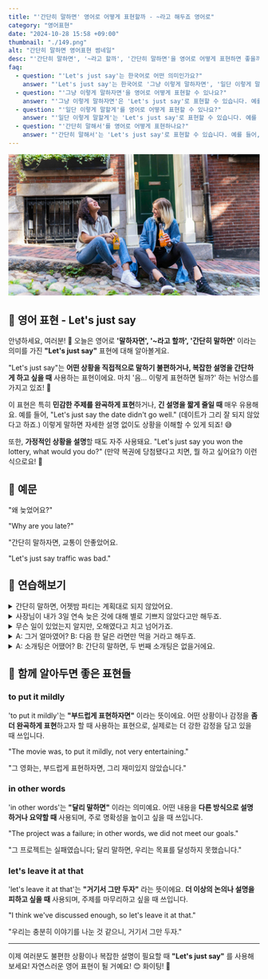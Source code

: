 ```yaml
---
title: "'간단히 말하면' 영어로 어떻게 표현할까 - ~라고 해두죠 영어로"
category: "영어표현"
date: "2024-10-28 15:58 +09:00"
thumbnail: "./149.png"
alt: "간단히 말하면 영어표현 썸네일"
desc: "'간단히 말하면', '~라고 할까', '간단히 말하면'을 영어로 어떻게 표현하면 좋을까요? '음... 교통이 좀 안 좋았다고 하죠.', '그냥... 재시험을 봐야 할 것 같다고 하죠.' 등을 영어로 표현하는 법을 배워봅시다. 다양한 예문을 통해서 연습하고 본인의 표현으로 만들어 보세요."
faq:
  - question: "'Let's just say'는 한국어로 어떤 의미인가요?"
    answer: "'Let's just say'는 한국어로 '그냥 이렇게 말하자면', '일단 이렇게 말할게', '간단히 말해서' 등의 의미로 사용됩니다. 주로 어떤 상황이나 의견을 간단하게 요약하거나 설명할 때 사용됩니다."
  - question: "'그냥 이렇게 말하자면'을 영어로 어떻게 표현할 수 있나요?"
    answer: "'그냥 이렇게 말하자면'은 'Let's just say'로 표현할 수 있습니다. 예를 들어, '그는 일에 대한 열정이 많아. 그냥 이렇게 말하자면, 그는 정말 헌신적이야'는 'He has a lot of passion for his work. Let's just say he's really dedicated'로 말할 수 있습니다."
  - question: "'일단 이렇게 말할게'를 영어로 어떻게 표현할 수 있나요?"
    answer: "'일단 이렇게 말할게'는 'Let's just say'로 표현할 수 있습니다. 예를 들어, '그녀의 요리는 정말 맛있어. 일단 이렇게 말할게, 다시 먹고 싶어'는 'Her cooking is really delicious. Let's just say I want to eat it again'로 표현할 수 있습니다."
  - question: "'간단히 말해서'를 영어로 어떻게 표현하나요?"
    answer: "'간단히 말해서'는 'Let's just say'로 표현할 수 있습니다. 예를 들어, '그 프로젝트는 어려웠어. 간단히 말해서, 우리는 실패했어'는 'The project was difficult. Let's just say we failed'로 말할 수 있습니다."
---
```


![길 바닥에서 얘기를 나누고 있는 두 여성, 맥주를 마시고 있다.](./149-1.jpg)

## 🌟 영어 표현 - Let's just say

안녕하세요, 여러분! 👋 오늘은 영어로 **'말하자면', '~라고 할까', '간단히 말하면'** 이라는 의미를 가진 **"Let's just say"** 표현에 대해 알아볼게요.

"Let's just say"는 **어떤 상황을 직접적으로 말하기 불편하거나, 복잡한 설명을 간단하게 하고 싶을 때** 사용하는 표현이에요. 마치 '음... 이렇게 표현하면 될까?' 하는 뉘앙스를 가지고 있죠! 🤔

이 표현은 특히 **민감한 주제를 완곡하게 표현**하거나, **긴 설명을 짧게 줄일 때** 매우 유용해요. 예를 들어, "Let's just say the date didn't go well." (데이트가 그리 잘 되지 않았다고 하죠.) 이렇게 말하면 자세한 설명 없이도 상황을 이해할 수 있게 되죠! 😅

또한, **가정적인 상황을 설명**할 때도 자주 사용돼요. "Let's just say you won the lottery, what would you do?" (만약 복권에 당첨됐다고 치면, 뭘 하고 싶어요?) 이런 식으로요! 💭

<script async src="https://pagead2.googlesyndication.com/pagead/js/adsbygoogle.js?client=ca-pub-1465612013356152"
     crossorigin="anonymous"></script>
<!-- engple-horizontal-ad -->

<ins class="adsbygoogle"
     style="display:block"
     data-ad-client="ca-pub-1465612013356152"
     data-ad-slot="2106896038"
     data-ad-format="auto"
     data-full-width-responsive="true"></ins>

<script>
     (adsbygoogle = window.adsbygoogle || []).push({});
</script>

## 📖 예문

"왜 늦었어요?"

"Why are you late?"

"간단히 말하자면, 교통이 안좋았어요.

"Let's just say traffic was bad."

## 💬 연습해보기

<details>
<summary>간단히 말하면, 어젯밤 파티는 계획대로 되지 않았어요.</summary>
<span>Let's just say things didn't go as planned at the party last night.</span>
</details>

<details>
<summary>사장님이 내가 3일 연속 늦은 것에 대해 별로 기쁘지 않았다고만 해두죠.</summary>
<span>Let's just say my boss wasn't too happy about me showing up late three days in a row.</span>
</details>

<details>
<summary>무슨 일이 있었는지 알지만, 오해였다고 치고 넘어가죠.</summary>
<span>I know what really happened, but let's just say it was a misunderstanding and move on.</span>
</details>

<details>
<summary>A: 그거 얼마였어? B: 다음 한 달은 라면만 먹을 거라고 해두죠.</summary>
<span>A: How much did that cost you? B: Let's just say I'll be eating ramen for the next month.</span>
</details>

<details>
<summary>A: 소개팅은 어땠어? B: 간단히 말하면, 두 번째 소개팅은 없을거에요.</summary>
<span>A: How was the blind date? B: Let's just say there won't be a second one.</span>
</details>

## 🤝 함께 알아두면 좋은 표현들

### to put it mildly

'to put it mildly'는 **"부드럽게 표현하자면"** 이라는 뜻이에요. 어떤 상황이나 감정을 **좀 더 완곡하게 표현**하고자 할 때 사용하는 표현으로, 실제로는 더 강한 감정을 담고 있을 때 쓰입니다.

"The movie was, to put it mildly, not very entertaining."

"그 영화는, 부드럽게 표현하자면, 그리 재미있지 않았습니다."

### in other words

'in other words'는 **"달리 말하면"** 이라는 의미예요. 어떤 내용을 **다른 방식으로 설명하거나 요약할 때** 사용되며, 주로 명확성을 높이고 싶을 때 쓰입니다.

"The project was a failure; in other words, we did not meet our goals."

"그 프로젝트는 실패였습니다; 달리 말하면, 우리는 목표를 달성하지 못했습니다."

### let's leave it at that

'let's leave it at that'는 **"거기서 그만 두자"** 라는 뜻이에요. **더 이상의 논의나 설명을 피하고 싶을 때** 사용되며, 주제를 마무리하고 싶을 때 쓰입니다.

"I think we've discussed enough, so let's leave it at that."

"우리는 충분히 이야기를 나눈 것 같으니, 거기서 그만 두자."

---

이제 여러분도 불편한 상황이나 복잡한 설명이 필요할 때 **"Let's just say"** 를 사용해보세요! 자연스러운 영어 표현이 될 거예요! 😊 화이팅! 💪
